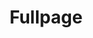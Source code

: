 ---
id: 0
title: Fullpage
caption: Custom Code
url: https://didgustm.github.io/myOnePage/
view: https://raw.githubusercontent.com/didgustm/image/main/view/fullpage_view.webp
thumnail: https://github.com/didgustm/image/blob/main/thumnail/js.jpg?raw=true
category: Etc
device: PC, Mobile
---